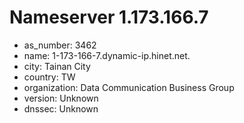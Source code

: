 # Nameserver 1.173.166.7

* as_number: 3462
* name: 1-173-166-7.dynamic-ip.hinet.net.
* city: Tainan City
* country: TW
* organization: Data Communication Business Group
* version: Unknown
* dnssec: Unknown
